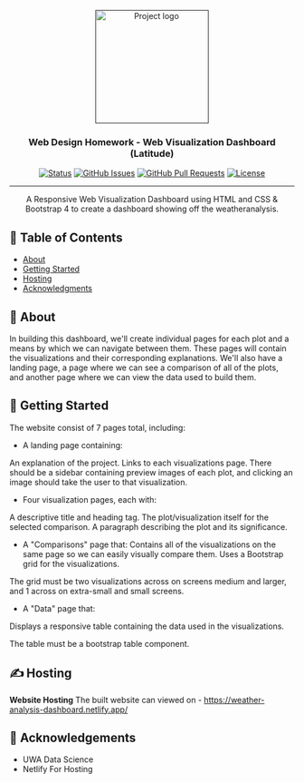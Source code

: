 <p align="center">
  <a href="" rel="noopener">
 <img width=200px height=200px src="https://i.imgur.com/6wj0hh6.jpg" alt="Project logo"></a>
</p>

<h3 align="center">Web Design Homework - Web Visualization Dashboard (Latitude)</h3>

<div align="center">

[![Status](https://img.shields.io/badge/status-active-success.svg)]()
[![GitHub Issues](https://img.shields.io/github/issues/kylelobo/The-Documentation-Compendium.svg)](https://github.com/bimalkprabha/python-api-challenge//issues)
[![GitHub Pull Requests](https://img.shields.io/github/issues-pr/kylelobo/The-Documentation-Compendium.svg)](https://github.com/bimalkprabha/python-api-challenge//pulls)
[![License](https://img.shields.io/badge/license-MIT-blue.svg)](/LICENSE)

</div>

---

<p align="center">A Responsive Web Visualization Dashboard using  HTML and CSS & Bootstrap 4 to create a dashboard showing off the weatheranalysis.
    <br> 
</p>

## 📝 Table of Contents

- [About](#about)
- [Getting Started](#getting_started)
- [Hosting](#trends)
- [Acknowledgments](#acknowledgement)

## 🧐 About <a name = "about"></a>
In building this dashboard, we'll create individual pages for each plot and a means by which we can navigate between them. These pages will contain the visualizations and their corresponding explanations. We'll also have a landing page, a page where we can see a comparison of all of the plots, and another page where we can view the data used to build them.

## 🏁 Getting Started <a name = "getting_started"></a>

The website consist of 7 pages total, including:

- A landing page containing:

An explanation of the project.
Links to each visualizations page. There should be a sidebar containing preview images of each plot, and clicking an image should take the user to that visualization.
</br>

- Four visualization pages, each with:

A descriptive title and heading tag.
The plot/visualization itself for the selected comparison.
A paragraph describing the plot and its significance.
</br>

- A "Comparisons" page that:
Contains all of the visualizations on the same page so we can easily visually compare them.
Uses a Bootstrap grid for the visualizations.

The grid must be two visualizations across on screens medium and larger, and 1 across on extra-small and small screens.
</br>
- A "Data" page that:

Displays a responsive table containing the data used in the visualizations.

The table must be a bootstrap table component. 


## ✍️ Hosting <a name = "trends"></a></br>
<b>Website Hosting</b>
The built website can viewed on - https://weather-analysis-dashboard.netlify.app/

## 🎉 Acknowledgements <a name = "acknowledgement"></a>
- UWA Data Science</br>
- Netlify For Hosting
